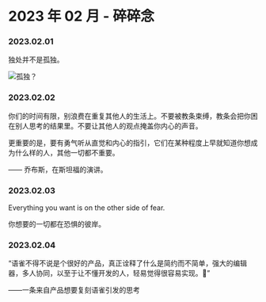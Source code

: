 # 2023 年 02 月 - 碎碎念


### 2023.02.01
独处并不是孤独。

![孤独？](https://miasanmia.oss-cn-beijing.aliyuncs.com/picture/2023/02/01/560f5e04d79274f9faae1af17fca92e5.jpeg)

### 2023.02.02
你们的时间有限，别浪费在重复其他人的生活上。不要被教条束缚，教条会把你困在别人思考的结果里。不要让其他人的观点掩盖你内心的声音。

更重要的是，要有勇气听从直觉和内心的指引，它们在某种程度上早就知道你想成为什么样的人，其他一切都不重要。

—— 乔布斯，在斯坦福的演讲。

### 2023.02.03
Everything you want is on the other side of fear.

你想要的一切都在恐惧的彼岸。

### 2023.02.04
“语雀不得不说是个很好的产品，真正诠释了什么是简约而不简单，强大的编辑器，多人协同，以至于让不懂开发的人，轻易觉得很容易实现。🥲”

——一条来自产品想要复刻语雀引发的思考
